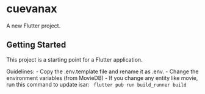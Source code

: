 # cuevanax

A new Flutter project.

## Getting Started

This project is a starting point for a Flutter application.

Guidelines:
    - Copy the .env.template file and rename it as .env.
    - Change the environment variables (from MovieDB)
    - If you change any entity like movie, run this command to update isar: ``` flutter pub run build_runner build```